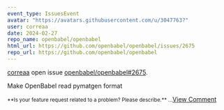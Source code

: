 ```yaml
---
event_type: IssuesEvent
avatar: "https://avatars.githubusercontent.com/u/3047763?"
user: correaa
date: 2024-02-27
repo_name: openbabel/openbabel
html_url: https://github.com/openbabel/openbabel/issues/2675
repo_url: https://github.com/openbabel/openbabel
---
```


<a href='https://github.com/correaa' target='_blank'>correaa</a> open issue <a href='https://github.com/openbabel/openbabel/issues/2675' target='_blank'>openbabel/openbabel#2675</a>.

<p>Make OpenBabel read pymatgen format</p><small>**Is your feature request related to a problem? Please describe.**...</small><a href='https://github.com/openbabel/openbabel/issues/2675' target='_blank'>View Comment</a>